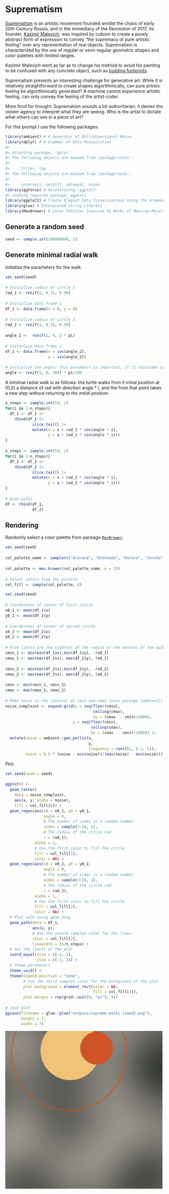 
<!-- README.md is generated from README.Rmd. Please edit that file -->

# Suprematism

<!-- badges: start -->
<!-- badges: end -->

[Suprematism](https://en.wikipedia.org/wiki/Suprematism) is an artistic
movement founded amidst the chaos of early 20th Century Russia, and in
the immediacy of the Revolution of 2017. Its founder, [Kazimir
Malevich](https://en.wikipedia.org/wiki/Kazimir_Malevich), was inspired
by cubism to create a purely abstract form of expression to convey “the
supremacy of pure artistic feeling” over any representation of real
objects. Suprematism is characterized by the use of regular or
semi-regular geometric shapes and color palettes with limited ranges.

Kazimir Malevich went as far as to change his method to avoid his
painting to be confused with any concrete object, such as [building
footprints](https://youtu.be/jM1sBxVeWjg?t=216).

Suprematism presents an interesting challenge for generative art. While
it is relatively straightforward to create shapes algorithmically, can
pure artistic feeling be algorithmically generated? A machine cannot
experience artistic feeling, can only convey the feeling of the
artist-coder.

More food for thought: Suprematism sounds a bit authoritarian: it denies
the viewer agency to interpret what they are seeing. Who is the artist
to dictate what others can see in a piece of art?

For this prompt I use the following packages:

``` r
library(ambient) # A Generator of Multidimensional Noise
library(dplyr) # A Grammar of Data Manipulation
#> 
#> Attaching package: 'dplyr'
#> The following objects are masked from 'package:stats':
#> 
#>     filter, lag
#> The following objects are masked from 'package:base':
#> 
#>     intersect, setdiff, setequal, union
library(ggforce) # Accelerating 'ggplot2'
#> Loading required package: ggplot2
library(ggplot2) # Create Elegant Data Visualisations Using the Grammar of Graphics
library(glue) # Interpreted String Literals 
library(MexBrewer) # Color Palettes Inspired by Works of Mexican Muralists
```

## Generate a random seed

``` r
seed <- sample.int(100000000, 1)
```

## Generate minimal radial walk

Initialize the parameters for the walk:

``` r
set.seed(seed)

# Initialize radius of circle 1
rad_1 <- runif(1, 0.15, 0.90)

# Initialize data frame 1
df_1 <- data.frame(x = 0, y = 0)

# Initialize radius of circle 1
rad_2 <- runif(1, 0.15, 0.50)

angle_2 <-  runif(1, 0, 2 * pi)

# Initialize data frame 2
df_2 <- data.frame(x = cos(angle_2),
                   y = sin(angle_2))

# Initialize the angle; this parameter is important, if it coincides with some values it creates closed polygons
angle <- runif(1, 0, 180) * pi/180
```

A minimal radial walk is as follows: the turtle walks from it initial
position at (0,0) a distance of rad with direction angle \* i, and the
from that point takes a new step *without returning to the initial
position*:

``` r
n_steps <- sample.int(50, 1)
for(i in 1:n_steps){
  df_1 <- df_1 |>
    rbind(df_1 |>
            slice_tail() |>
            mutate(x = x + rad_1 * cos(angle * i),
                   y = y + rad_1 * sin(angle * i)))
}

n_steps <- sample.int(50, 1)
for(i in 1:n_steps){
  df_2 <- df_2 |>
    rbind(df_2 |>
            slice_tail() |>
            mutate(x = x + rad_2 * cos(angle * i),
                   y = y + rad_2 * sin(angle * i)))
}

# Bind walks
df <- rbind(df_1,
            df_2)
```

## Rendering

Randomly select a color palette from package
[`MexBrewer`](https://paezha.github.io/MexBrewer/):

``` r
set.seed(seed)

col_palette_name <- sample(c("Alacena", "Atentado", "Aurora", "Concha", "Frida", "Huida", "Maiz", "Ofrenda", "Revolucion", "Ronda", "Taurus1", "Taurus2", "Tierra", "Vendedora"), 1)

col_palette <- mex.brewer(col_palette_name, n = 25)

# Select colors from the palette
col_fill <- sample(col_palette, 6)
```

``` r
set.seed(seed)

# Coordinates of center of first circle
x0_1 <- mean(df_1$x)
y0_1 <- mean(df_1$y) 

# Coordinates of center of second circle
x0_2 <- mean(df_2$x)
y0_2 <- mean(df_2$y) 

# Plot limits are the tightest of the radius or the extents of the walk
cmin_1 <- min(min(df_1$x),min(df_1$y), -rad_1)
cmax_1 <- max(max(df_1$x), max(df_1$y), rad_1)

cmin_2 <- min(min(df_2$x),min(df_2$y), -rad_2)
cmax_2 <- max(max(df_2$x), max(df_2$y), rad_2)

cmin <- min(cmin_1, cmin_2)
cmax <- max(cmax_1, cmax_2)

# Make noise in the interval of cmin and cmax (uses package {ambient})
noise_complaint <- expand.grid(x = seq(floor(cmin), 
                                       ceiling(cmax),
                                       by = (cmax  - cmin)/1000),
                              y = seq(floor(cmin), 
                                      ceiling(cmax), 
                                      by = (cmax  - cmin)/1000)) |>
  mutate(noise = ambient::gen_perlin(x, 
                                     y,
                                     frequency = runif(1, 0.1, 2)),
         noise = 0.5 * (noise - min(noise))/(max(noise) - min(noise)))
```

Plot:

``` r
set.seed(seed = seed)

ggplot() +
  geom_raster(
    data = noise_complaint,
    aes(x, y, alpha = noise),
    fill = col_fill[6]) +
  geom_regon(aes(x0 = x0_1, y0 = y0_1,
                 angle = 0,
                 # The number of sides is a random number
                 sides = sample(3:50, 1),
                 # The radius of the circle rad
                 r = rad_1),
             alpha = 1,
             # Use the first color to fill the circle
             fill = col_fill[1],
             color = NA) +
  geom_regon(aes(x0 = x0_2, y0 = y0_2,
                 angle = 0,
                 # The number of sides is a random number
                 sides = sample(3:50, 1),
                 # The radius of the circle rad
                 r = rad_2),
             alpha = 1,
             # Use the first color to fill the circle
             fill = col_fill[2],
             color = NA) +
  # Plot walk using geom_diag
  geom_path(data = df_1,
            aes(x, y),
            # Use the second sampled color for the lines
            color = col_fill[2],
            linewidth = 25/n_steps) +
  # Set the limits of the plot
  coord_equal(xlim = c(-2, 2),
              ylim = c(-2, 2)) + 
  # Theme parameters
  theme_void() + 
  theme(legend.position = "none",
        # Use the third sampled color for the background of the plot
        plot.background = element_rect(color = NA,
                                       fill = col_fill[3]),
        plot.margin = rep(grid::unit(0, "pt"), 4))

# Save plot
ggsave(filename = glue::glue("outputs/supreme-walks-{seed}.png"),
       height = 7,
       width = 7)
```

<img src="outputs/supreme-walks-80977805.png" width="500px" />
